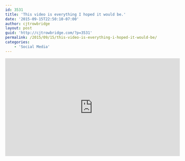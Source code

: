 ```yaml
---
id: 3531
title: 'This video is everything I hoped it would be.'
date: '2015-09-15T22:50:10-07:00'
author: cjtrowbridge
layout: post
guid: 'http://cjtrowbridge.com/?p=3531'
permalink: /2015/09/15/this-video-is-everything-i-hoped-it-would-be/
categories:
    - 'Social Media'
---
```


<center><iframe allowfullscreen="allowfullscreen" frameborder="0" height="315" src="https://www.youtube.com/embed/8PLifPUIuic" width="560"></iframe></center>